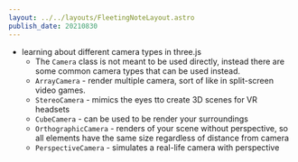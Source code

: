 ```yaml
---
layout: ../../layouts/FleetingNoteLayout.astro
publish_date: 20210830
---
```


- learning about different camera types in three.js
  - The `Camera` class is not meant to be used directly, instead there are some common camera types that can be used instead.
  - `ArrayCamera` - render multiple camera, sort of like in split-screen video games.
  - `StereoCamera` - mimics the eyes tto create 3D scenes for VR headsets
  - `CubeCamera` - can be used to be render your surroundings
  - `OrthographicCamera` - renders of your scene without perspective, so all elements have the same size regardless of distance from camera
  - `PerspectiveCamera` - simulates a real-life camera with perspective
